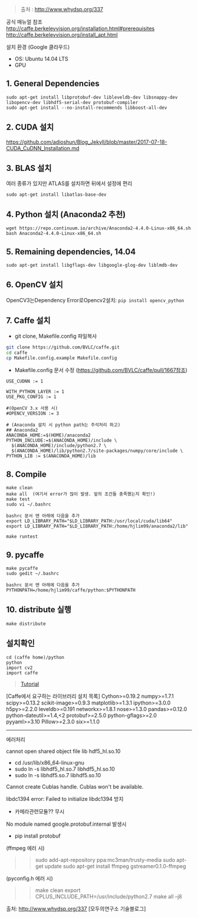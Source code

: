 > 출처 : http://www.whydsp.org/337

공식 매뉴얼 참조
http://caffe.berkeleyvision.org/installation.html#prerequisites
http://caffe.berkeleyvision.org/install_apt.html

설치 환경 (Google 클라우드)
- OS: Ubuntu 14.04 LTS 
- GPU


## 1. General Dependencies
```
sudo apt-get install libprotobuf-dev libleveldb-dev libsnappy-dev libopencv-dev libhdf5-serial-dev protobuf-compiler
sudo apt-get install --no-install-recommends libboost-all-dev
```

## 2. CUDA 설치
https://github.com/adioshun/Blog_Jekyll/blob/master/2017-07-18-CUDA_CuDNN_Installation.md

## 3. BLAS 설치
여러 종류가 있지만 ATLAS를 설치하면 뒤에서 설정에 편리
```
sudo apt-get install libatlas-base-dev 
```

## 4. Python 설치 (Anaconda2 추천)
```
wget https://repo.continuum.io/archive/Anaconda2-4.4.0-Linux-x86_64.sh
bash Anaconda2-4.4.0-Linux-x86_64.sh 
```

## 5. Remaining dependencies, 14.04
```
sudo apt-get install libgflags-dev libgoogle-glog-dev liblmdb-dev
```

## 6. OpenCV 설치 

OpenCV3는Dependency Error로Opencv2설치: `pip install opencv_python`


## 7. Caffe 설치
- git clone, Makefile.config 파일복사
```bash 
git clone https://github.com/BVLC/caffe.git  
cd caffe
cp Makefile.config.example Makefile.config
```
- Makefile.config 문서 수정 (https://github.com/BVLC/caffe/pull/1667참조)
```
USE_CUDNN := 1

WITH_PYTHON_LAYER := 1
USE_PKG_CONFIG := 1

#(OpenCV 3.x 사용 시)
#OPENCV_VERSION := 3

# (Anaconda 설치 시 python path는 주석처리 하고)
## Anaconda2
ANACONDA_HOME:=$(HOME)/anaconda2
PYTHON_INCLUDE:=$(ANACONDA_HOME)/include \
  $(ANACONDA_HOME)/include/python2.7 \
  $(ANACONDA_HOME)/lib/python2.7/site-packages/numpy/core/include \
PYTHON_LIB := $(ANACONDA_HOME)/lib
```

## 8. Compile 
```
make clean
make all  (여기서 error가 많이 발생. 앞의 조건들 충족했는지 확인!)
make test
sudo vi ~/.bashrc

bashrc 문서 맨 아래에 다음을 추가
export LD_LIBRARY_PATH="$LD_LIBRARY_PATH:/usr/local/cuda/lib64"
export LD_LIBRARY_PATH="$LD_LIBRARY_PATH:/home/hjlim99/anaconda2/lib"

make runtest
```

## 9. pycaffe
```
make pycaffe
sudo gedit ~/.bashrc

bashrc 문서 맨 아래에 다음을 추가
PYTHONPATH=/home/hjlim99/caffe/python:$PYTHONPATH
```

## 10. distribute 실행
```
make distribute
```

## 설치확인
```
cd (caffe home)/python
python
import cv2 
import caffe 
```

> [Tutorial](http://caffe.berkeleyvision.org/gathered/examples/mnist.html)



[Caffe에서 요구하는 라이브러리 설치 목록] 
Cython>=0.19.2
numpy>=1.7.1
scipy>=0.13.2
scikit-image>=0.9.3
matplotlib>=1.3.1
ipython>=3.0.0
h5py>=2.2.0
leveldb>=0.191
networkx>=1.8.1
nose>=1.3.0
pandas>=0.12.0
python-dateutil>=1.4,<2
protobuf>=2.5.0
python-gflags>=2.0
pyyaml>=3.10
Pillow>=2.3.0
six>=1.1.0



---
에러처리

cannot open shared object file lib hdf5_hl.so.10
- cd /usr/lib/x86_64-linux-gnu
- sudo ln -s libhdf5_hl.so.7 libhdf5_hl.so.10
- sudo ln -s libhdf5.so.7 libhdf5.so.10

Cannot create Cublas handle. Cublas won't be available.

libdc1394 error: Failed to initialize libdc1394 방지
- 카메라관련모듈?? 무시

No module named google.protobuf.internal 발생시
- pip install protobuf

(ffmpeg 에러 시)
>> sudo add-apt-repository ppa:mc3man/trusty-media
>> sudo apt-get update
>> sudo apt-get install ffmpeg gstreamer0.1.0-ffmpeg

(pyconfig.h 에러 시)
>> make clean
>> export CPLUS_INCLUDE_PATH=/usr/include/python2.7
>> make all –j8


출처: http://www.whydsp.org/337 [모두의연구소 기술블로그]
